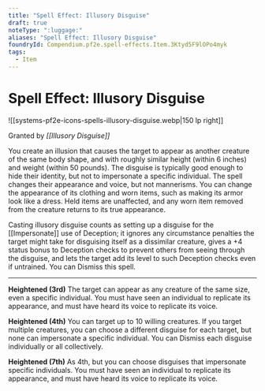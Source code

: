 ```yaml
---
title: "Spell Effect: Illusory Disguise"
draft: true
noteType: ":luggage:"
aliases: "Spell Effect: Illusory Disguise"
foundryId: Compendium.pf2e.spell-effects.Item.3Ktyd5F9lOPo4myk
tags:
  - Item
---
```


# Spell Effect: Illusory Disguise
![[systems-pf2e-icons-spells-illusory-disguise.webp|150 lp right]]

Granted by _[[Illusory Disguise]]_

You create an illusion that causes the target to appear as another creature of the same body shape, and with roughly similar height (within 6 inches) and weight (within 50 pounds). The disguise is typically good enough to hide their identity, but not to impersonate a specific individual. The spell changes their appearance and voice, but not mannerisms. You can change the appearance of its clothing and worn items, such as making its armor look like a dress. Held items are unaffected, and any worn item removed from the creature returns to its true appearance.

Casting illusory disguise counts as setting up a disguise for the [[Impersonate]] use of Deception; it ignores any circumstance penalties the target might take for disguising itself as a dissimilar creature, gives a +4 status bonus to Deception checks to prevent others from seeing through the disguise, and lets the target add its level to such Deception checks even if untrained. You can Dismiss this spell.

* * *

**Heightened (3rd)** The target can appear as any creature of the same size, even a specific individual. You must have seen an individual to replicate its appearance, and must have heard its voice to replicate its voice.

**Heightened (4th)** You can target up to 10 willing creatures. If you target multiple creatures, you can choose a different disguise for each target, but none can impersonate a specific individual. You can Dismiss each disguise individually or all collectively.

**Heightened (7th)** As 4th, but you can choose disguises that impersonate specific individuals. You must have seen an individual to replicate its appearance, and must have heard its voice to replicate its voice.
